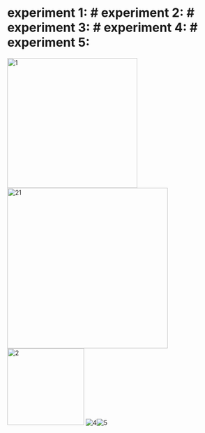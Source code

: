 # experiment 1:                                                                                    # experiment 2:                                                                                   # experiment 3:                                                                                  # experiment 4:                                                                                    # experiment 5:                                                                                                  
<img width="298" alt="1" src="https://github.com/Manishabro/dbms/assets/151020015/0e30add8-6bff-4687-9b35-bf0d837c03d1"><img width="368" alt="21" src="https://github.com/Manishabro/dbms/assets/151020015/da212e12-c343-40a9-bf38-032d4cbf7f1d"> <img width="176" alt="2" src="https://github.com/Manishabro/dbms/assets/151020015/07423c41-d48c-466e-a47a-46e5d58ed97e"> ![4](https://github.com/Manishabro/dbms/assets/151020015/533a4f0c-1067-4e54-bd95-ac344f38de42)![5](https://github.com/Manishabro/dbms/assets/151020015/0a597eac-c71c-4dd2-ae4c-1b1b1c5b6558)
